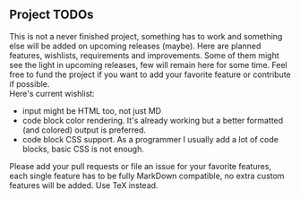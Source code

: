 ## Project TODOs
This is not a never finished project, something has to work and something else will be added
on upcoming releases (maybe). Here are planned features, wishlists, requirements and improvements.
Some of them might see the light in upcoming releases, few will remain here for some time. Feel
free to fund the project if you want to add your favorite feature or contribute if possible.  
Here's current wishlist:

- input might be HTML too, not just MD
- code block color rendering. It's already working but a better formatted (and colored) output
is preferred.
- code block CSS support. As a programmer I usually add a lot of code blocks, basic CSS is not enough.

Please add your pull requests or file an issue for your favorite features, each single feature
has to be fully MarkDown compatible, no extra custom features will be added. Use TeX instead.
